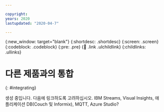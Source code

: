 ```yaml
---

copyright:
years: 2020
lastupdated: "2020-04-7"

---
```


{:new_window: target="blank"}
{:shortdesc: .shortdesc}
{:screen: .screen}
{:codeblock: .codeblock}
{:pre: .pre}
{:child: .link .ulchildlink}
{:childlinks: .ullinks}

# 다른 제품과의 통합
{: #integrating}

생성 중입니다. 다음에 링크하도록 고려하십시오. IBM Streams, Visual Insights, 애플리케이션 DB(Couch 및 Informix), MQTT, Azure Studio?
